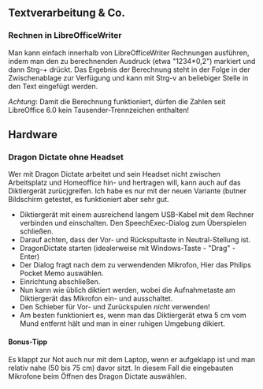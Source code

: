 ## Textverarbeitung & Co.

### Rechnen in LibreOfficeWriter

Man kann einfach innerhalb von LibreOfficeWriter Rechnungen ausführen, indem man den zu berechnenden Ausdruck (etwa "1234*0,2") markiert und dann Strg-+ drückt. Das Ergebnis der Berechnung steht in der Folge in der Zwischenablage zur Verfügung und kann mit Strg-v an beliebiger Stelle in den Text eingefügt werden.

*Achtung*: Damit die Berechnung funktioniert, dürfen die Zahlen seit LibreOffice 6.0 kein Tausender-Trennzeichen enthalten!

## Hardware

### Dragon Dictate ohne Headset

Wer mit Dragon Dictate arbeitet und sein Headset nicht zwischen Arbeitsplatz und Homeoffice hin- und hertragen will, kann auch auf das Diktiergerät zurücjgreifen. Ich habe es nur mit der neuen Variante (butner Bildschirm getestet, es funktioniert aber sehr gut.

- Diktiergerät mit einem ausreichend langem USB-Kabel mit dem Rechner verbinden und einschalten. Den SpeechExec-Dialog zum Überspielen schließen.
- Darauf achten, dass der Vor- und Rückspultaste in Neutral-Stellung ist.
- DragonDictate starten (idealerweise mit Windows-Taste - "Drag" - Enter)
- Der Dialog fragt nach dem zu verwendenden Mikrofon, Hier das Philips Pocket Memo auswählen.
- Einrichtung abschließen.
- Nun kann wie üblich diktiert werden, wobei die Aufnahmetaste am Diktiergerät das Mikrofon ein- und ausschaltet.
- Den Schieber für Vor- und Zurückspulen *nicht* verwenden!
- Am besten funktioniert es, wenn man das Diktiergerät etwa 5 cm vom Mund entfernt hält und man in einer ruhigen Umgebung dikiert.

#### Bonus-Tipp

Es klappt zur Not auch nur mit dem Laptop, wenn er aufgeklapp ist und man relativ nahe (50 bis 75 cm) davor sitzt. In diesem Fall die eingebauten Mikrofone beim Öffnen des Dragon Dictate auswählen.
